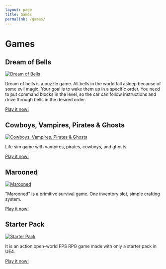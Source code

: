 ```yaml
---
layout: page
title: Games
permalink: /games/
---
```


# Games

## Dream of Bells

[![Dream of Bells](http://img.youtube.com/vi/Ek6qavO9nMA/0.jpg)](http://www.youtube.com/watch?v=Ek6qavO9nMA "Dream of Bells")

Dream of bells is a puzzle game. All bells in the world fall asleep
because of some evil magic. Your goal is to wake them up in a specific
order. You need to put command blocks in the level, so the car can
follow instructions and drive through bells in the desired order.

[Play it now!](https://store.steampowered.com/app/1602770/Dream_of_Bells/)

## Cowboys, Vampires, Pirates & Ghosts

[![Cowboys, Vampires, Pirates & Ghosts](http://img.youtube.com/vi/bG95f_UUGLc/0.jpg)](http://www.youtube.com/watch?v=bG95f_UUGLc "Cowboys, Vampires, Pirates & Ghosts")

Life sim game with vampires, pirates, cowboys, and ghosts.

[Play it now!](https://store.steampowered.com/app/1587210/Cowboys_Vampires_Pirates__Ghosts/)

## Marooned

[![Marooned](http://img.youtube.com/vi/7-hlw5xaC50/0.jpg)](http://www.youtube.com/watch?v=7-hlw5xaC50 "Marooned")

"Marooned" is a primitive survival game. One inventory slot, simple crafting system.

[Play it now!](https://store.steampowered.com/app/1549270/Marooned/)


## Starter Pack

[![Starter Pack](http://img.youtube.com/vi/iuiJsi4XJx8/0.jpg)](http://www.youtube.com/watch?v=iuiJsi4XJx8 "Starter Pack")

It is an action open-world FPS RPG game made with only a starter pack
in UE4.

[Play it now!](https://store.steampowered.com/app/1519570/Starter_Pack/)
